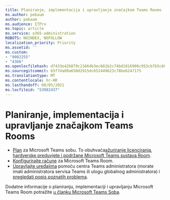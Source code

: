 ```yaml
---
title: Planiranje, implementacija i upravljanje značajkom Teams Rooms
ms.author: pebaum
author: pebaum
ms.audience: ITPro
ms.topic: article
ms.service: o365-administration
ROBOTS: NOINDEX, NOFOLLOW
localization_priority: Priority
ms.assetid: ''
ms.custom:
- "9002255"
- "4366"
ms.openlocfilehash: d7433e42b879c21664b3ec681b2c74bd1016906c953cb7b5c60f8b4d57eb9540
ms.sourcegitcommit: b5f7da89a650d2915dc652449623c78be6247175
ms.translationtype: MT
ms.contentlocale: hr-HR
ms.lasthandoff: 08/05/2021
ms.locfileid: "53982437"
---
```

# <a name="plan-deploy-and-manage-teams-rooms"></a>Planiranje, implementacija i upravljanje značajkom Teams Rooms

- [Plan](https://docs.microsoft.com/MicrosoftTeams/rooms/rooms-plan) za Microsoft Teams sobu. To obuhvaća[ažuriranje licenciranja](https://docs.microsoft.com/MicrosoftTeams/rooms/rooms-licensing), [hardverske preduvjete i podržane Microsoft Teams sustava Room](https://docs.microsoft.com/MicrosoftTeams/rooms/requirements#hardware-requirements).
- [Konfigurirajte račune](https://docs.microsoft.com/MicrosoftTeams/rooms/rooms-configure-accounts) za Microsoft Teams Room.
- [Upravljajte uređajima](https://docs.microsoft.com/microsoftteams/rooms/rooms-manage) pomoću centra Teams administratora (morate imati administratora servisa Teams ili ulogu globalnog administratora) i [pregledati popis poznatih problema](https://docs.microsoft.com/microsoftteams/rooms/known-issues).

Dodatne informacije o planiranju, implementaciji i upravljanju Microsoft Teams Room potražite [u članku Microsoft Teams Soba](https://docs.microsoft.com/microsoftteams/rooms/).
